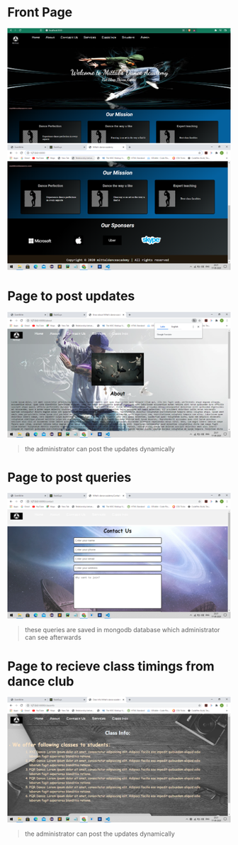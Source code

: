 # Front Page
![front page](https://github.com/aadityamittal/DanceWebsite/blob/master/website_pics/Screen%20Shot%2012-4-2021%20at%204.13%20PM.png)
![front page](https://github.com/aadityamittal/DanceWebsite/blob/master/website_pics/Screenshot%20(8).png)

# Page to post updates
![about](https://github.com/aadityamittal/DanceWebsite/blob/master/website_pics/Screenshot%20(10).png)

> the administrator can post the updates dynamically

# Page to post queries
![query](https://github.com/aadityamittal/DanceWebsite/blob/master/website_pics/Screenshot%20(11).png)

> these queries are saved in mongodb database which administrator can see afterwards

# Page to recieve class timings from dance club
![updates](https://github.com/aadityamittal/DanceWebsite/blob/master/website_pics/Screenshot%20(13).png)

> the administrator can post the updates dynamically
